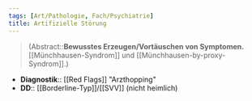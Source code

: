 ```yaml
---
tags: [Art/Pathologie, Fach/Psychiatrie]
title: Artifizielle Störung
---
```

> (Abstract::**Bewusstes Erzeugen/Vortäuschen von Symptomen.** [[Münchhausen-Syndrom]] und [[Münchhausen-by-proxy-Syndrom]].)
- **Diagnostik**:: [[Red Flags]] "Arzthopping"
- **DD**:: [[Borderline-Typ]]/[[SVV]] (nicht heimlich)